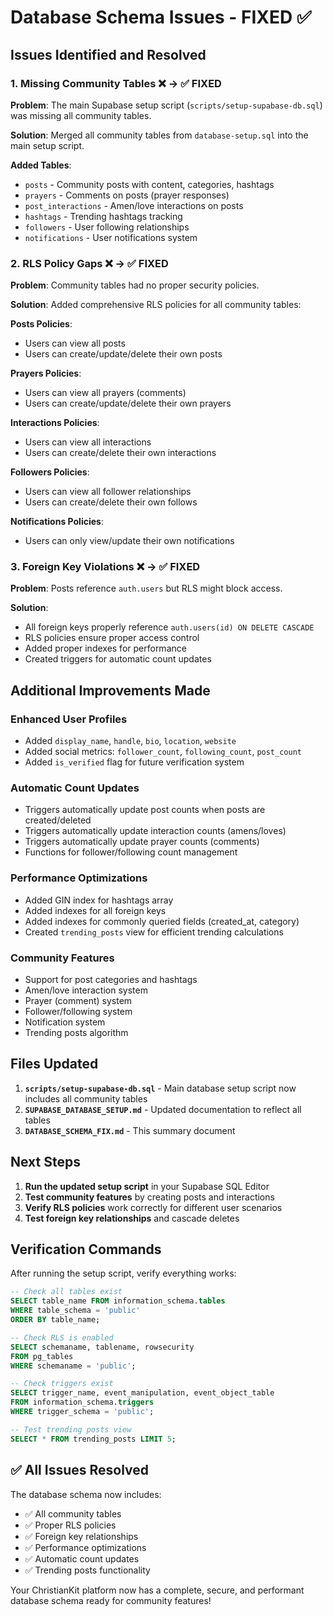 # Database Schema Issues - FIXED ✅

## **Issues Identified and Resolved**

### **1. Missing Community Tables** ❌ → ✅ FIXED
**Problem**: The main Supabase setup script (`scripts/setup-supabase-db.sql`) was missing all community tables.

**Solution**: Merged all community tables from `database-setup.sql` into the main setup script.

**Added Tables**:
- `posts` - Community posts with content, categories, hashtags
- `prayers` - Comments on posts (prayer responses)
- `post_interactions` - Amen/love interactions on posts
- `hashtags` - Trending hashtags tracking
- `followers` - User following relationships
- `notifications` - User notifications system

### **2. RLS Policy Gaps** ❌ → ✅ FIXED
**Problem**: Community tables had no proper security policies.

**Solution**: Added comprehensive RLS policies for all community tables:

**Posts Policies**:
- Users can view all posts
- Users can create/update/delete their own posts

**Prayers Policies**:
- Users can view all prayers (comments)
- Users can create/update/delete their own prayers

**Interactions Policies**:
- Users can view all interactions
- Users can create/delete their own interactions

**Followers Policies**:
- Users can view all follower relationships
- Users can create/delete their own follows

**Notifications Policies**:
- Users can only view/update their own notifications

### **3. Foreign Key Violations** ❌ → ✅ FIXED
**Problem**: Posts reference `auth.users` but RLS might block access.

**Solution**: 
- All foreign keys properly reference `auth.users(id) ON DELETE CASCADE`
- RLS policies ensure proper access control
- Added proper indexes for performance
- Created triggers for automatic count updates

## **Additional Improvements Made**

### **Enhanced User Profiles**
- Added `display_name`, `handle`, `bio`, `location`, `website`
- Added social metrics: `follower_count`, `following_count`, `post_count`
- Added `is_verified` flag for future verification system

### **Automatic Count Updates**
- Triggers automatically update post counts when posts are created/deleted
- Triggers automatically update interaction counts (amens/loves)
- Triggers automatically update prayer counts (comments)
- Functions for follower/following count management

### **Performance Optimizations**
- Added GIN index for hashtags array
- Added indexes for all foreign keys
- Added indexes for commonly queried fields (created_at, category)
- Created `trending_posts` view for efficient trending calculations

### **Community Features**
- Support for post categories and hashtags
- Amen/love interaction system
- Prayer (comment) system
- Follower/following system
- Notification system
- Trending posts algorithm

## **Files Updated**

1. **`scripts/setup-supabase-db.sql`** - Main database setup script now includes all community tables
2. **`SUPABASE_DATABASE_SETUP.md`** - Updated documentation to reflect all tables
3. **`DATABASE_SCHEMA_FIX.md`** - This summary document

## **Next Steps**

1. **Run the updated setup script** in your Supabase SQL Editor
2. **Test community features** by creating posts and interactions
3. **Verify RLS policies** work correctly for different user scenarios
4. **Test foreign key relationships** and cascade deletes

## **Verification Commands**

After running the setup script, verify everything works:

```sql
-- Check all tables exist
SELECT table_name FROM information_schema.tables 
WHERE table_schema = 'public' 
ORDER BY table_name;

-- Check RLS is enabled
SELECT schemaname, tablename, rowsecurity 
FROM pg_tables 
WHERE schemaname = 'public';

-- Check triggers exist
SELECT trigger_name, event_manipulation, event_object_table 
FROM information_schema.triggers 
WHERE trigger_schema = 'public';

-- Test trending posts view
SELECT * FROM trending_posts LIMIT 5;
```

## **✅ All Issues Resolved**

The database schema now includes:
- ✅ All community tables
- ✅ Proper RLS policies
- ✅ Foreign key relationships
- ✅ Performance optimizations
- ✅ Automatic count updates
- ✅ Trending posts functionality

Your ChristianKit platform now has a complete, secure, and performant database schema ready for community features!








